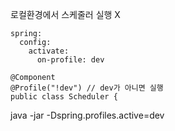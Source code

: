 <p>로컬환경에서 스케줄러 실행 X</p>
<pre><code class="language-yaml">spring:
  config:
    activate:
      on-profile: dev</code></pre>
<pre><code class="language-java">@Component
@Profile(&quot;!dev&quot;) // dev가 아니면 실행
public class Scheduler {</code></pre>
<p>java -jar -Dspring.profiles.active=dev</p>